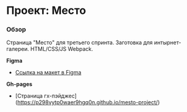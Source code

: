 # Проект: Место

### Обзор

Страница "Место" для третьего спринта. Заготовка для интырнет-галереи. HTML/CSS/JS Webpack.

**Figma**

* [Ссылка на макет в Figma](https://www.figma.com/file/2cn9N9jSkmxD84oJik7xL7/JavaScript.-Sprint-4?node-id=0%3A1)

**Gh-pages**

* [Страница гх-пэйджес] (https://p298vytp0waer9hgq0n.github.io/mesto-project/)
